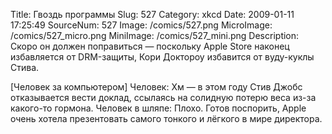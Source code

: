 Title: Гвоздь программы 
Slug: 527 
Category: xkcd 
Date: 2009-01-11 17:25:49 
SourceNum: 527 
Image: /comics/527.png 
MicroImage: /comics/527_micro.png 
MiniImage: /comics/527_mini.png 
Description: Скоро он должен поправиться — поскольку Apple Store наконец избавляется от DRM-защиты, Кори Доктороу избавится от вуду-куклы Стива. 

[Человек за компьютером]
Человек: Хм — в этом году Стив Джобс отказывается вести доклад, ссылаясь на солидную потерю веса из-за какого-то гормона.
Человек в шляпе: Плохо. Готов поспорить, Apple очень хотела презентовать самого тонкого и лёгкого в мире директора.